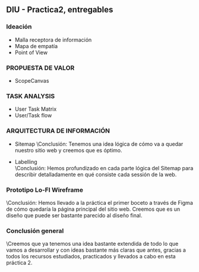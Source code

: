 ## DIU - Practica2, entregables

### Ideación 
* Malla receptora de información 
* Mapa de empatía
* Point of View 


### PROPUESTA DE VALOR
* ScopeCanvas


### TASK ANALYSIS

* User Task Matrix 
* User/Task flow


### ARQUITECTURA DE INFORMACIÓN

* Sitemap 
\Conclusión: Tenemos una idea lógica de cómo va a quedar nuestro sitio web y creemos que es óptimo.

* Labelling \
\Conclusión: Hemos profundizado en cada parte lógica del Sitemap para describir detalladamente
en qué consiste cada sessión de la web.

### Prototipo Lo-FI Wireframe 
\Conclusión: Hemos llevado a la práctica el primer boceto a través de Figma de cómo quedaría la 
página principal del sitio web. Creemos que es un diseño que puede ser bastante parecido al 
diseño final.

### Conclusión general  
\Creemos que ya tenemos una idea bastante extendida de todo lo que vamos a desarrollar y con ideas 
bastante más claras que antes, gracias a todos los recursos estudiados, practicados y llevados a 
cabo en esta práctica 2.
